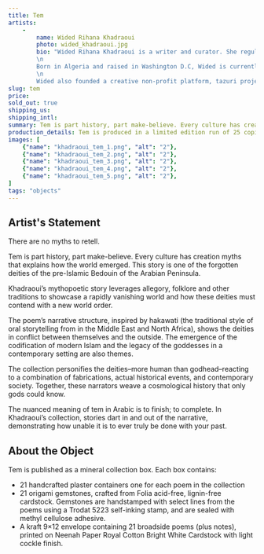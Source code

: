 ```yaml
---
title: Tem
artists: 
    -
        name: Wided Rihana Khadraoui
        photo: wided_khadraoui.jpg
        bio: "Wided Rihana Khadraoui is a writer and curator. She regularly writes on art, culture and politics in the MENAT region. Her interests lie at the intersection of cultural representation, arts, and politics.\n
        \n
        Born in Algeria and raised in Washington D.C, Wided is currently based in in Melbourne, Australia after spending four years in Saudi Arabia. During her time in Saudi Arabia she came across Najmah Sayuti’s work on the concept of Allah (God) in pre-Islamic Arabia which led her to start researching Arabian polytheism and its relationship with the region’s monotheistic traditions, as well as myths and storytelling techniques in Bedouin culture.\n
        \n
        Wided also founded a creative non-profit platform, tazuri projects, with a focus on increasing access for traditionally marginalized groups in the creative sector. She has a continuing research interest in the creative participatory process, specifically writing as a tool for gatekeepers."
slug: tem
price: 
sold_out: true
shipping_us: 
shipping_intl: 
summary: Tem is part history, part make-believe. Every culture has creation myths that explains how the world emerged. This story is one of the forgotten deities of the pre-Islamic Bedouin of the Arabian Peninsula.
production_details: Tem is produced in a limited edition run of 25 copies as a mineral collection box featuring text and paper gems stored in plaster trays.
images: [
    {"name": "khadraoui_tem_1.png", "alt": "2"},
    {"name": "khadraoui_tem_2.png", "alt": "2"},
    {"name": "khadraoui_tem_3.png", "alt": "2"},
    {"name": "khadraoui_tem_4.png", "alt": "2"},
    {"name": "khadraoui_tem_5.png", "alt": "2"},
]
tags: "objects"
---
```


## Artist's Statement

There are no myths to retell.

Tem is part history, part make-believe. Every culture has creation myths that explains how the world emerged. This story is one of the forgotten deities of the pre-Islamic Bedouin of the Arabian Peninsula.

Khadraoui’s mythopoetic story leverages allegory, folklore and other traditions to showcase a rapidly vanishing world and how these deities must contend with a new world order.  

The poem’s narrative structure, inspired by hakawati (the traditional style of oral storytelling from in the Middle East and North Africa), shows the deities in conflict between themselves and the outside. The emergence of the codification of modern Islam and the legacy of the goddesses in a contemporary setting are also themes.

The collection personifies the deities–more human than godhead–reacting to a combination of fabrications, actual historical events, and contemporary society. Together, these narrators weave a cosmological history that only gods could know.

The nuanced meaning of tem in Arabic is to finish; to complete. In Khadraoui’s collection, stories dart in and out of the narrative, demonstrating how unable it is to ever truly be done with your past.

## About the Object

Tem is published as a mineral collection box. Each box contains:

* 21 handcrafted plaster containers one for each poem in the collection
* 21 origami gemstones, crafted from Folia acid-free, lignin-free cardstock. Gemstones are handstamped with select lines from the poems using a Trodat 5223 self-inking stamp, and are sealed with methyl cellulose adhesive.
* A kraft 9×12 envelope containing 21 broadside poems (plus notes), printed on Neenah Paper Royal Cotton Bright White Cardstock with light cockle finish.
